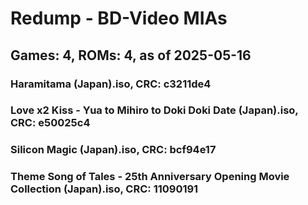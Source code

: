# Redump - BD-Video MIAs
## Games: 4, ROMs: 4, as of 2025-05-16

### Haramitama (Japan).iso, CRC: c3211de4
### Love x2 Kiss - Yua to Mihiro to Doki Doki Date (Japan).iso, CRC: e50025c4
### Silicon Magic (Japan).iso, CRC: bcf94e17
### Theme Song of Tales - 25th Anniversary Opening Movie Collection (Japan).iso, CRC: 11090191

